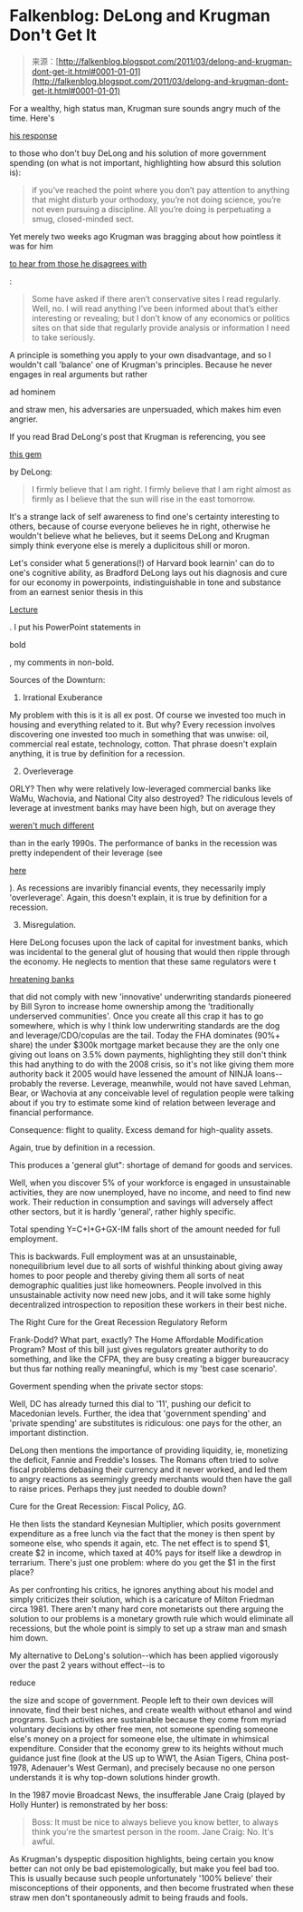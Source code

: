 <!--yml
category: 未分类
date: 2024-05-12 21:04:53
-->

# Falkenblog: DeLong and Krugman Don't Get It

> 来源：[http://falkenblog.blogspot.com/2011/03/delong-and-krugman-dont-get-it.html#0001-01-01](http://falkenblog.blogspot.com/2011/03/delong-and-krugman-dont-get-it.html#0001-01-01)

For a wealthy, high status man, Krugman sure sounds angry much of the time. Here's

[his response](http://krugman.blogs.nytimes.com/2011/03/21/nobodies-of-macroeconomics-very-wonkish/)

to those who don't buy DeLong and his solution of more government spending (on what is not important, highlighting how absurd this solution is):

> if you’ve reached the point where you don’t pay attention to anything that might disturb your orthodoxy, you’re not doing science, you’re not even pursuing a discipline. All you’re doing is perpetuating a smug, closed-minded sect.

Yet merely two weeks ago Krugman was bragging about how pointless it was for him

[to hear from those he disagrees with](http://krugman.blogs.nytimes.com/2011/03/08/other-stuff-i-read/)

:

> Some have asked if there aren’t conservative sites I read regularly. Well, no. I will read anything I’ve been informed about that’s either interesting or revealing; but I don’t know of any economics or politics sites on that side that regularly provide analysis or information I need to take seriously.

A principle is something you apply to your own disadvantage, and so I wouldn't call 'balance' one of Krugman's principles. Because he never engages in real arguments but rather

ad hominem

and straw men, his adversaries are unpersuaded, which makes him even angrier.

If you read Brad DeLong's post that Krugman is referencing, you see

[this gem](http://delong.typepad.com/sdj/2011/03/lecture-seven-sects-of-macroeconomic-error-part-i.html)

by DeLong:

> I firmly believe that I am right. I firmly believe that I am right almost as firmly as I believe that the sun will rise in the east tomorrow.

It's a strange lack of self awareness to find one's certainty interesting to others, because of course everyone believes he in right, otherwise he wouldn't believe what he believes, but it seems DeLong and Krugman simply think everyone else is merely a duplicitous shill or moron.

Let's consider what 5 generations(!) of Harvard book learnin' can do to one's cognitive ability, as Bradford DeLong lays out his diagnosis and cure for our economy in powerpoints, indistinguishable in tone and substance from an earnest senior thesis in this

[Lecture](http://delong.typepad.com/sdj/2011/03/lecture-seven-sects-of-macroeconomic-error-part-i.html)

. I put his PowerPoint statements in

bold

, my comments in non-bold.

Sources of the Downturn:
1) Irrational Exuberance

My problem with this is it is all ex post. Of course we invested too much in housing and everything related to it. But why? Every recession involves discovering one invested too much in something that was unwise: oil, commercial real estate, technology, cotton. That phrase doesn't explain anything, it is true by definition for a recession.

2) Overleverage

ORLY? Then why were relatively low-leveraged commercial banks like WaMu, Wachovia, and National City also destroyed? The ridiculous levels of leverage at investment banks may have been high, but on average they

[weren't much different](http://falkenblog.blogspot.com/2009/03/corporate-leverage-did-not-cause-bubble.html)

than in the early 1990s. The performance of banks in the recession was pretty independent of their leverage (see

[here](http://falkenblog.blogspot.com/2009/03/leverage-and-crisis.html)

). As recessions are invaribly financial events, they necessarily imply 'overleverage'. Again, this doesn't explain, it is true by definition for a recession.

3) Misregulation.

Here DeLong focuses upon the lack of capital for investment banks, which was incidental to the general glut of housing that would then ripple through the economy. He neglects to mention that these same regulators were t

[hreatening banks](http://www.independent.org/pdf/policy_reports/2008-10-03-trainwreck.pdf)

that did not comply with new 'innovative' underwriting standards pioneered by Bill Syron to increase home ownership among the 'traditionally underserved communities'. Once you create all this crap it has to go somewhere, which is why I think low underwriting standards are the dog and leverage/CDO/copulas are the tail. Today the FHA dominates (90%+ share) the under $300k mortgage market because they are the only one giving out loans on 3.5% down payments, highlighting they still don't think this had anything to do with the 2008 crisis, so it's not like giving them more authority back it 2005 would have lessened the amount of NINJA loans--probably the reverse. Leverage, meanwhile, would not have saved Lehman, Bear, or Wachovia at any conceivable level of regulation people were talking about if you try to estimate some kind of relation between leverage and financial performance.

Consequence: flight to quality. Excess demand for high-quality assets.

Again, true by definition in a recession.

This produces a 'general glut": shortage of demand for goods and services.

Well, when you discover 5% of your workforce is engaged in unsustainable activities, they are now unemployed, have no income, and need to find new work. Their reduction in consumption and savings will adversely affect other sectors, but it is hardly 'general', rather highly specific.

Total spending Y=C+I+G+GX-IM falls short of the amount needed for full employment.

This is backwards. Full employment was at an unsustainable, nonequilibrium level due to all sorts of wishful thinking about giving away homes to poor people and thereby giving them all sorts of neat demographic qualities just like homeowners. People involved in this unsustainable activity now need new jobs, and it will take some highly decentralized introspection to reposition these workers in their best niche.

The Right Cure for the Great Recession
Regulatory Reform

Frank-Dodd? What part, exactly? The Home Affordable Modification Program? Most of this bill just gives regulators greater authority to do something, and like the CFPA, they are busy creating a bigger bureaucracy but thus far nothing really meaningful, which is my 'best case scenario'.

Goverment spending when the private sector stops:

Well, DC has already turned this dial to '11', pushing our deficit to Macedonian levels. Further, the idea that 'government spending' and 'private spending' are substitutes is ridiculous: one pays for the other, an important distinction.

DeLong then mentions the importance of providing liquidity, ie, monetizing the deficit, Fannie and Freddie's losses. The Romans often tried to solve fiscal problems debasing their currency and it never worked, and led them to angry reactions as seemingly greedy merchants would then have the gall to raise prices. Perhaps they just needed to double down?

Cure for the Great Recession: Fiscal Policy, ΔG.

He then lists the standard Keynesian Multiplier, which posits government expenditure as a free lunch via the fact that the money is then spent by someone else, who spends it again, etc. The net effect is to spend $1, create $2 in income, which taxed at 40% pays for itself like a dewdrop in terrarium. There's just one problem: where do you get the $1 in the first place?

As per confronting his critics, he ignores anything about his model and simply criticizes their solution, which is a caricature of Milton Friedman circa 1981\. There aren't many hard core monetarists out there arguing the solution to our problems is a monetary growth rule which would eliminate all recessions, but the whole point is simply to set up a straw man and smash him down.

My alternative to DeLong's solution--which has been applied vigorously over the past 2 years without effect--is to

reduce

the size and scope of government. People left to their own devices will innovate, find their best niches, and create wealth without ethanol and wind programs. Such activities are sustainable because they come from myriad voluntary decisions by other free men, not someone spending someone else's money on a project for someone else, the ultimate in whimsical expenditure. Consider that the economy grew to its heights without much guidance just fine (look at the US up to WW1, the Asian Tigers, China post-1978, Adenauer's West German), and precisely because no one person understands it is why top-down solutions hinder growth.

In the 1987 movie Broadcast News, the insufferable Jane Craig (played by Holly Hunter) is remonstrated by her boss:

> Boss: It must be nice to always believe you know better, to always think you're the smartest person in the room.
> Jane Craig: No. It's awful.

As Krugman's dyspeptic disposition highlights, being certain you know better can not only be bad epistemologically, but make you feel bad too. This is usually because such people unfortunately '100% believe' their misconceptions of their opponents, and then become frustrated when these straw men don't spontaneously admit to being frauds and fools.
